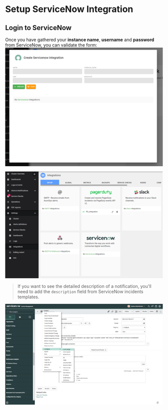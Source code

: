 # Setup ServiceNow Integration

## Login to ServiceNow

Once you have gathered your **instance name**, **username** and **password** from ServiceNow, you can validate the form:
![](2021-01-11-11-45-57.png)

![](imgs/servicenow-1.png)

> If you want to see the detailed description of a notification, you'll need to add the `description` field from ServiceNow incidents templates. 

![](2021-01-11-12-06-23.png)

